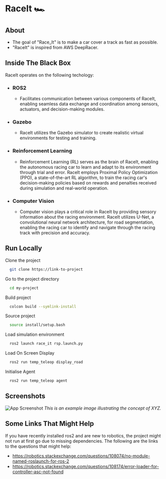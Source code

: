 # RaceIt  🏎️


## About

* The goal of "Race_It" is to make a car cover a track as fast as possible.
* "RaceIt" is inspired from AWS DeepRacer.

## Inside The Black Box

RaceIt operates on the following techology:

* ### ROS2
    * Facilitates communication between various components of RaceIt, enabling seamless data exchange and coordination among sensors, actuators, and decision-making modules.
   
* ### Gazebo
    * RaceIt utilizes the Gazebo simulator to create realistic virtual environments for testing and training.

* ### Reinforcement Learning
    * Reinforcement Learning (RL) serves as the brain of RaceIt, enabling the autonomous racing car to learn and adapt to its environment through trial and error. RaceIt employs Proximal Policy Optimization (PPO), a state-of-the-art RL algorithm, to train the racing car's decision-making policies based on rewards and penalties received during simulation and real-world operation.

* ### Computer Vision
    * Computer vision plays a critical role in RaceIt by providing sensory information about the racing environment. RaceIt utilizes U-Net, a convolutional neural network architecture, for road segmentation, enabling the racing car to identify and navigate through the racing track with precision and accuracy.

## Run Locally

Clone the project
```bash
  git clone https://link-to-project
```

Go to the project directory
```bash
  cd my-project
```

Build project
```bash
  colcon build --symlink-install        
```

Source project
```bash
  source install/setup.bash
```

Load simulation environment
```bash
  ros2 launch race_it rsp.launch.py  
```

Load On Screen Display
```bash
  ros2 run temp_teleop display_road
```

Initialise Agent
```bash
  ros2 run temp_teleop agent
```

## Screenshots

![App Screenshot](https://via.placeholder.com/468x300?text=App+Screenshot+Here)
*This is an example image illustrating the concept of XYZ.*




## Some Links That Might Help

If you have recently installed ros2 and are new to robotics, the project might not run at first go due to missing dependencies. The following are the links to the questions that might help:

* https://robotics.stackexchange.com/questions/108074/no-module-named-roslaunch-for-ros-2
* https://robotics.stackexchange.com/questions/108174/error-loader-for-controller-asc-not-found
